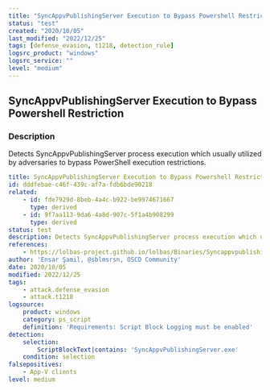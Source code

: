 ```yaml
---
title: "SyncAppvPublishingServer Execution to Bypass Powershell Restriction"
status: "test"
created: "2020/10/05"
last_modified: "2022/12/25"
tags: [defense_evasion, t1218, detection_rule]
logsrc_product: "windows"
logsrc_service: ""
level: "medium"
---
```


## SyncAppvPublishingServer Execution to Bypass Powershell Restriction

### Description

Detects SyncAppvPublishingServer process execution which usually utilized by adversaries to bypass PowerShell execution restrictions.

```yml
title: SyncAppvPublishingServer Execution to Bypass Powershell Restriction
id: dddfebae-c46f-439c-af7a-fdb6bde90218
related:
    - id: fde7929d-8beb-4a4c-b922-be9974671667
      type: derived
    - id: 9f7aa113-9da6-4a8d-907c-5f1a4b908299
      type: derived
status: test
description: Detects SyncAppvPublishingServer process execution which usually utilized by adversaries to bypass PowerShell execution restrictions.
references:
    - https://lolbas-project.github.io/lolbas/Binaries/Syncappvpublishingserver/
author: 'Ensar Şamil, @sblmsrsn, OSCD Community'
date: 2020/10/05
modified: 2022/12/25
tags:
    - attack.defense_evasion
    - attack.t1218
logsource:
    product: windows
    category: ps_script
    definition: 'Requirements: Script Block Logging must be enabled'
detection:
    selection:
        ScriptBlockText|contains: 'SyncAppvPublishingServer.exe'
    condition: selection
falsepositives:
    - App-V clients
level: medium

```
